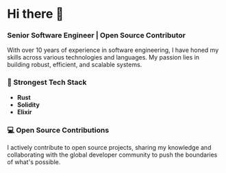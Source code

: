 # Hi there 👋

### Senior Software Engineer | Open Source Contributor

With over 10 years of experience in software engineering, I have honed my skills across various technologies and languages. My passion lies in building robust, efficient, and scalable systems.

### 💪 Strongest Tech Stack
- **Rust**
- **Solidity**
- **Elixir**

### 💻 Open Source Contributions
I actively contribute to open source projects, sharing my knowledge and collaborating with the global developer community to push the boundaries of what's possible.

